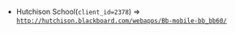  - Hutchison School(`client_id=2378`) => [`http://hutchison.blackboard.com/webapps/Bb-mobile-bb_bb60/`](http://hutchison.blackboard.com/webapps/Bb-mobile-bb_bb60/)
